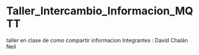 # Taller_Intercambio_Informacion_MQTT
taller en clase de como compartir informacion
Integrantes :
David Chalán
Neil 
